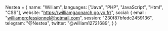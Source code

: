 Nestea = {
  name:      "William",
  languages: ["Java", "PHP", "JavaScript", "Html", "CSS"],
  website:   "https://williamgaonarch.go.yo.fr/",
  social:    {
    email:    "williamprofessionnel@hotmail.com",
    session:  "230f87bfedc2459136",
    telegram: "@Nestea",
    twitter:  "@william12721689",
  }
}
